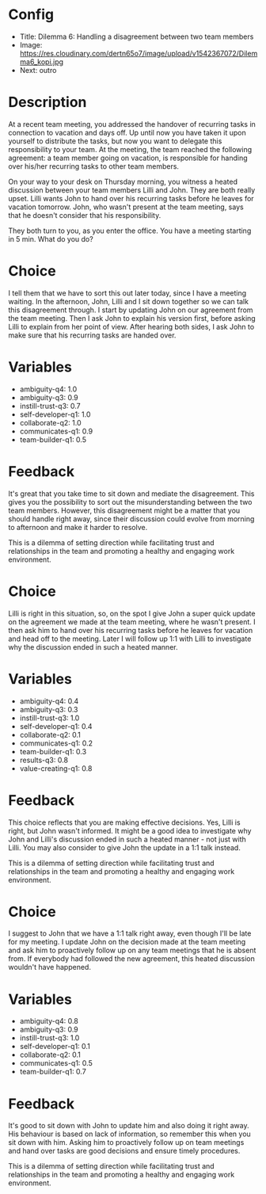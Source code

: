 # Config
 - Title: Dilemma 6: Handling a disagreement between two team members 
 - Image: https://res.cloudinary.com/dertn65o7/image/upload/v1542367072/Dilemma6_kopi.jpg
 - Next: outro

# Description
At a recent team meeting, you addressed the handover of recurring tasks in connection to vacation and days off. Up until now you have taken it upon yourself to distribute the tasks, but now you want to delegate this responsibility to your team. At the meeting, the team reached the following agreement: a team member going on vacation, is responsible for handing over his/her recurring tasks to other team members. 

On your way to your desk on Thursday morning, you witness a heated discussion between your team members Lilli and John. They are both really upset. Lilli wants John to hand over his recurring tasks before he leaves for vacation tomorrow. John, who wasn't present at the team meeting, says that he doesn't consider that his responsibility. 

They both turn to you, as you enter the office. You have a meeting starting in 5 min. What do you do? 


# Choice
I tell them that we have to sort this out later today, since I have a meeting waiting. 
In the afternoon, John, Lilli and I sit down together so we can talk this disagreement through. I start by updating John on our agreement from the team meeting. Then I ask John to explain his version first, before asking Lilli to explain from her point of view. After hearing both sides, I ask John to make sure that his recurring tasks are handed over. 

# Variables
- ambiguity-q4: 1.0
- ambiguity-q3: 0.9
- instill-trust-q3: 0.7
- self-developer-q1: 1.0
- collaborate-q2: 1.0
- communicates-q1: 0.9
- team-builder-q1: 0.5
 

# Feedback
 It's great that you take time to sit down and mediate the disagreement. This gives you the possibility to sort out the misunderstanding between the two team members. However, this disagreement might be a matter that you should handle right away, since their discussion could evolve from morning to afternoon and make it harder to resolve. 

This is a dilemma of setting direction while facilitating trust and relationships in the team and promoting a healthy and engaging work environment.  







# Choice
Lilli is right in this situation, so, on the spot I give John a super quick update on the agreement we made at the team meeting, where he wasn't present. I then ask him to hand over his recurring tasks before he leaves for vacation and head off to the meeting. Later I will follow up 1:1 with Lilli to investigate why the discussion ended in such a heated manner.

# Variables
- ambiguity-q4: 0.4
- ambiguity-q3: 0.3
- instill-trust-q3: 1.0
- self-developer-q1: 0.4
- collaborate-q2: 0.1
- communicates-q1: 0.2
- team-builder-q1: 0.3
- results-q3: 0.8
- value-creating-q1: 0.8

# Feedback
This choice reflects that you are making effective decisions. Yes, Lilli is right, but John wasn't informed. It might be a good idea to investigate why John and Lilli's discussion ended in such a heated manner - not just with Lilli. You may also consider to give John the update in a 1:1 talk instead.

This is a dilemma of setting direction while facilitating trust and relationships in the team and promoting a healthy and engaging work environment.  





# Choice
I suggest to John that we have a 1:1 talk right away, even though I'll be late for my meeting. I update John on the decision made at the team meeting and ask him to proactively follow up on any team meetings that he is absent from. If everybody had followed the new agreement, this heated discussion wouldn't have happened. 

# Variables
- ambiguity-q4: 0.8
- ambiguity-q3: 0.9
- instill-trust-q3: 1.0
- self-developer-q1: 0.1
- collaborate-q2: 0.1
- communicates-q1: 0.5
- team-builder-q1: 0.7


# Feedback
It's good to sit down with John to update him and also doing it right away. His behaviour is based on lack of information, so remember this when you sit down with him. Asking him to proactively follow up on team meetings and hand over tasks are good decisions and ensure timely procedures. 

This is a dilemma of setting direction while facilitating trust and relationships in the team and promoting a healthy and engaging work environment.  





